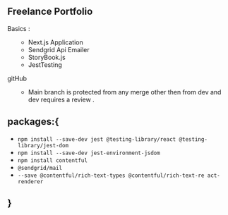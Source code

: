 ## Freelance Portfolio

Basics :

<ul>

- Next.js Application
- Sendgrid Api Emailer
- StoryBook.js
- JestTesting

</ul>

gitHub

<ul>

- Main branch is protected from any merge other then from dev and dev requires a review .

</ul>

## packages:{

- `npm install --save-dev jest @testing-library/react @testing-library/jest-dom`
- `npm install --save-dev jest-environment-jsdom`
- `npm install contentful`
- `@sendgrid/mail`
- `--save @contentful/rich-text-types @contentful/rich-text-re act-renderer`

## }

#
